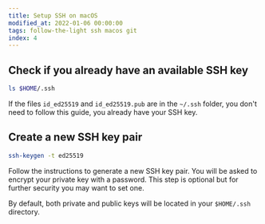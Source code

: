```yaml
---
title: Setup SSH on macOS
modified_at: 2022-01-06 00:00:00
tags: follow-the-light ssh macos git
index: 4
---
```


## Check if you already have an available SSH key

```bash
ls $HOME/.ssh
```

If the files `id_ed25519` and `id_ed25519.pub` are in the `~/.ssh` folder, you don't
need to follow this guide, you already have your SSH key.

## Create a new SSH key pair

```bash
ssh-keygen -t ed25519
```

Follow the instructions to generate a new SSH key pair. You will be asked to encrypt
your private key with a password. This step is optional but for further security you may
want to set one.

By default, both private and public keys will be located in your `$HOME/.ssh` directory.
